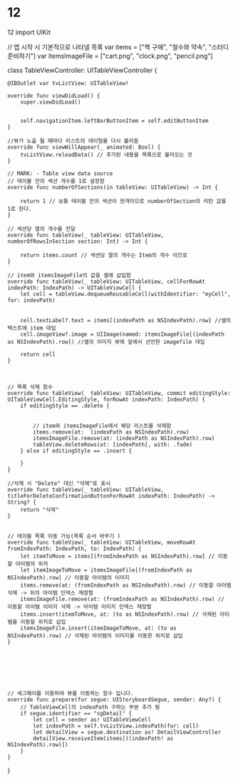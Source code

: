 # 12
12
import UIKit

// 앱 시작 시 기본적으로 나타낼 목록
var items = ["책 구매", "철수와 약속", "스터디 준비하기"]
var itemsImageFile = ["cart.png", "clock.png", "pencil.png"]

class TableViewController: UITableViewController {
    
    @IBOutlet var tvListView: UITableView!
    
    override func viewDidLoad() {
        super.viewDidLoad()
        
     
        self.navigationItem.leftBarButtonItem = self.editButtonItem
    }
    
    //뷰가 노출 될 때마다 리스트의 데이털를 다시 불러옴
    override func viewWillAppear(_ animated: Bool) {
        tvListView.reloadData() // 추가된 내용을 목록으로 불러오는 것
    }
    
    // MARK: - Table view data source
    // 테이블 안의 섹션 개수를 1로 설정함
    override func numberOfSections(in tableView: UITableView) -> Int {
        
        return 1 // 보통 테이블 안의 섹션이 한개이므로 numberOfSection의 리턴 값을 1로 한다.
    }
    
    // 섹션당 열의 개수를 전달
    override func tableView(_ tableView: UITableView, numberOfRowsInSection section: Int) -> Int {
      
        return items.count // 섹션당 열의 개수는 Item의 개수 이므로
    }
    
    // item와 itemsImageFile의 값을 셀에 삽입함
    override func tableView(_ tableView: UITableView, cellForRowAt indexPath: IndexPath) -> UITableViewCell {
        let cell = tableView.dequeueReusableCell(withIdentifier: "myCell", for: indexPath)
        
        
        cell.textLabel?.text = items[(indexPath as NSIndexPath).row] //셀의 텍스트에 item 대입
        cell.imageView?.image = UIImage(named: itemsImageFile[(indexPath as NSIndexPath).row]) //셀의 이미지 뷰에 앞에서 선언한 imagefile 대입
        
        return cell
    }
    
    
  
    // 목록 삭제 함수
    override func tableView(_ tableView: UITableView, commit editingStyle: UITableViewCell.EditingStyle, forRowAt indexPath: IndexPath) {
        if editingStyle == .delete {
            
       
            // item와 itemsImageFile에서 해당 리스트를 삭제함
            items.remove(at:  (indexPath as NSIndexPath).row)
            itemsImageFile.remove(at: (indexPath as NSIndexPath).row)
            tableView.deleteRows(at: [indexPath], with: .fade)
        } else if editingStyle == .insert {
            
        }    
    }
    
    //삭제 시 "Delete" 대신 "삭제"로 표시
    override func tableView(_ tableView: UITableView, titleForDeleteConfirmationButtonForRowAt indexPath: IndexPath) -> String? {
        return "삭제"
    }
    
    
    // 테이블 목록 이동 가능(목록 순서 바꾸기 )
    override func tableView(_ tableView: UITableView, moveRowAt fromIndexPath: IndexPath, to: IndexPath) {
        let itemToMove = items[(fromIndexPath as NSIndexPath).row] // 이동할 아이템의 위치
        let itemImageToMove = itemsImageFile[(fromIndexPath as NSIndexPath).row] // 이동할 아이템의 이미지
        items.remove(at: (fromIndexPath as NSIndexPath).row) // 이동할 아이템 삭제 -> 뒤의 아이템 인덱스 재정렬
        itemsImageFile.remove(at: (fromIndexPath as NSIndexPath).row) // 이동할 아이템 이미지 삭제 -> 아이템 이미지 인덱스 재정렬
        items.insert(itemToMove, at: (to as NSIndexPath).row) // 삭제된 아이템을 이동할 위치로 삽입
        itemsImageFile.insert(itemImageToMove, at: (to as NSIndexPath).row) // 삭제된 아이템의 이미지를 이동한 위치로 삽입
    }
    
    

   
    
    
    
    // 세그웨이를 이용하여 뷰를 이동하는 함수 입니다.
    override func prepare(for segue: UIStoryboardSegue, sender: Any?) {
        // TableViewCell의 indexPath 구하는 부분 추가 됨
        if segue.identifier == "sgDetail" {
            let cell = sender as! UITableViewCell
            let indexPath = self.tvListView.indexPath(for: cell)
            let detailView = segue.destination as! DetailViewController
            detailView.receiveItem(items[((indexPath! as NSIndexPath).row)])
        }
    }
    
    
}

